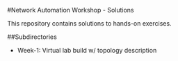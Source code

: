 #Network Automation Workshop - Solutions

This repository contains solutions to hands-on exercises.

##Subdirectories
* Week-1: Virtual lab build w/ topology description

